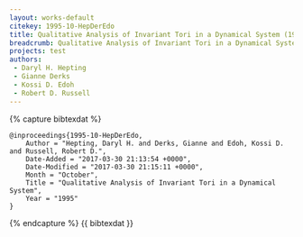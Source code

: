 ```yaml
---
layout: works-default
citekey: 1995-10-HepDerEdo
title: Qualitative Analysis of Invariant Tori in a Dynamical System (1995)
breadcrumb: Qualitative Analysis of Invariant Tori in a Dynamical System (1995)
projects: test
authors:
 - Daryl H. Hepting 
 - Gianne Derks 
 - Kossi D. Edoh 
 - Robert D. Russell 
---
```

{% capture bibtexdat %}
````
@inproceedings{1995-10-HepDerEdo,
    Author = "Hepting, Daryl H. and Derks, Gianne and Edoh, Kossi D. and Russell, Robert D.",
    Date-Added = "2017-03-30 21:13:54 +0000",
    Date-Modified = "2017-03-30 21:15:11 +0000",
    Month = "October",
    Title = "Qualitative Analysis of Invariant Tori in a Dynamical System",
    Year = "1995"
}

````
{% endcapture %}
{{ bibtexdat }}
